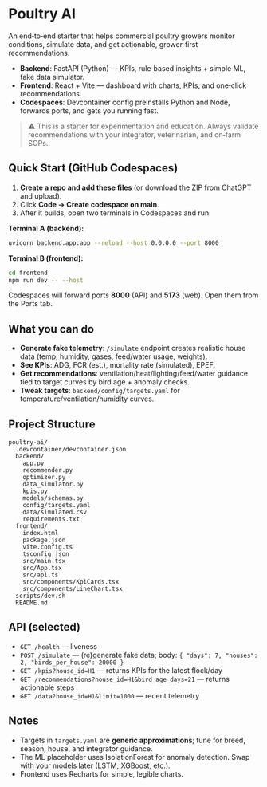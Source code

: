 # Poultry AI

An end‑to‑end starter that helps commercial poultry growers monitor conditions, simulate data, and get actionable, grower‑first recommendations.

- **Backend**: FastAPI (Python) — KPIs, rule‑based insights + simple ML, fake data simulator.
- **Frontend**: React + Vite — dashboard with charts, KPIs, and one‑click recommendations.
- **Codespaces**: Devcontainer config preinstalls Python and Node, forwards ports, and gets you running fast.

> ⚠️ This is a starter for experimentation and education. Always validate recommendations with your integrator, veterinarian, and on‑farm SOPs.

## Quick Start (GitHub Codespaces)

1. **Create a repo and add these files** (or download the ZIP from ChatGPT and upload).
2. Click **Code → Create codespace on main**.
3. After it builds, open two terminals in Codespaces and run:

**Terminal A (backend):**
```bash
uvicorn backend.app:app --reload --host 0.0.0.0 --port 8000
```

**Terminal B (frontend):**
```bash
cd frontend
npm run dev -- --host
```

Codespaces will forward ports **8000** (API) and **5173** (web). Open them from the Ports tab.

## What you can do
- **Generate fake telemetry**: `/simulate` endpoint creates realistic house data (temp, humidity, gases, feed/water usage, weights).
- **See KPIs**: ADG, FCR (est.), mortality rate (simulated), EPEF.
- **Get recommendations**: ventilation/heat/lighting/feed/water guidance tied to target curves by bird age + anomaly checks.
- **Tweak targets**: `backend/config/targets.yaml` for temperature/ventilation/humidity curves.

## Project Structure
```
poultry-ai/
  .devcontainer/devcontainer.json
  backend/
    app.py
    recommender.py
    optimizer.py
    data_simulator.py
    kpis.py
    models/schemas.py
    config/targets.yaml
    data/simulated.csv
    requirements.txt
  frontend/
    index.html
    package.json
    vite.config.ts
    tsconfig.json
    src/main.tsx
    src/App.tsx
    src/api.ts
    src/components/KpiCards.tsx
    src/components/LineChart.tsx
  scripts/dev.sh
  README.md
```

## API (selected)
- `GET /health` — liveness
- `POST /simulate` — (re)generate fake data; body: `{ "days": 7, "houses": 2, "birds_per_house": 20000 }`
- `GET /kpis?house_id=H1` — returns KPIs for the latest flock/day
- `GET /recommendations?house_id=H1&bird_age_days=21` — returns actionable steps
- `GET /data?house_id=H1&limit=1000` — recent telemetry

## Notes
- Targets in `targets.yaml` are **generic approximations**; tune for breed, season, house, and integrator guidance.
- The ML placeholder uses IsolationForest for anomaly detection. Swap with your models later (LSTM, XGBoost, etc.).
- Frontend uses Recharts for simple, legible charts.
